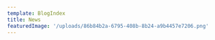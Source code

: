 ```yaml
---
template: BlogIndex
title: News
featuredImage: '/uploads/86b84b2a-6795-408b-8b24-a9b4457e7206.png'
---
```


